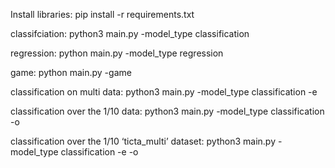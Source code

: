 Install libraries:
pip install -r requirements.txt


classifciation:
python3 main.py  -model_type classification

regression:
python main.py  -model_type regression

game:
python main.py -game

classification on multi data:
python3 main.py  -model_type classification -e


classification over the 1/10 data:
python3 main.py  -model_type classification -o

classification over the 1/10 ‘ticta_multi’ dataset:
python3 main.py  -model_type classification -e -o

